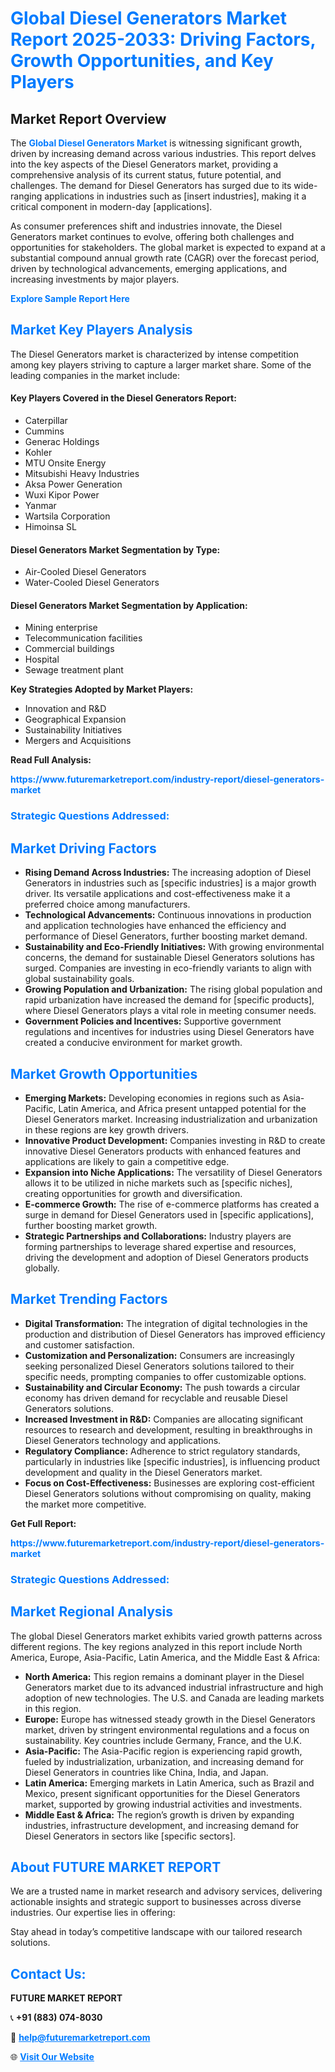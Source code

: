 <h1 style="color: #007BFF;">Global Diesel Generators Market Report 2025-2033: Driving Factors, Growth Opportunities, and Key Players</h1>

<section id="overview">
<h2>Market Report Overview</h2>
<p>The <a href="https://www.futuremarketreport.com/industry-report/diesel-generators-market" style="color: #007BFF; text-decoration: none;"><strong>Global Diesel Generators Market</strong></a> is witnessing significant growth, driven by increasing demand across various industries. This report delves into the key aspects of the Diesel Generators market, providing a comprehensive analysis of its current status, future potential, and challenges. The demand for Diesel Generators has surged due to its wide-ranging applications in industries such as [insert industries], making it a critical component in modern-day [applications].</p>
<p>As consumer preferences shift and industries innovate, the Diesel Generators market continues to evolve, offering both challenges and opportunities for stakeholders. The global market is expected to expand at a substantial compound annual growth rate (CAGR) over the forecast period, driven by technological advancements, emerging applications, and increasing investments by major players.</p>
</section>

<section id="overview">
<p><a href="https://www.futuremarketreport.com/request-sample/reportId=88461" style="color: #007BFF; text-decoration: none;"><strong>Explore Sample Report Here</strong></a></p>
</section>

<section id="key-players">
<h2 style="color: #007BFF;">Market Key Players Analysis</h2>
<p>The Diesel Generators market is characterized by intense competition among key players striving to capture a larger market share. Some of the leading companies in the market include:</p>
<h4>Key Players Covered in the Diesel Generators Report:</h4>
<ul><li>Caterpillar</li><li>Cummins</li><li>Generac Holdings</li><li>Kohler</li><li>MTU Onsite Energy</li><li>Mitsubishi Heavy Industries</li><li>Aksa Power Generation</li><li>Wuxi Kipor Power</li><li>Yanmar</li><li>Wartsila Corporation</li><li>Himoinsa SL</li></ul>
<h4>Diesel Generators Market Segmentation by Type:</h4>
<ul><li>Air-Cooled Diesel Generators</li><li>Water-Cooled Diesel Generators</li></ul>

<h4>Diesel Generators Market Segmentation by Application:</h4>
<ul><li>Mining enterprise</li><li>Telecommunication facilities</li><li>Commercial buildings</li><li>Hospital</li><li>Sewage treatment plant</li></ul>
<p><strong>Key Strategies Adopted by Market Players:</strong></p>
<ul>
<li>Innovation and R&D</li>
<li>Geographical Expansion</li>
<li>Sustainability Initiatives</li>
<li>Mergers and Acquisitions</li>
</ul>
</section>

<section>
<p><strong>Read Full Analysis: </strong></p><a href="https://www.futuremarketreport.com/industry-report/diesel-generators-market" style="color: #007BFF; text-decoration: none;"><strong>https://www.futuremarketreport.com/industry-report/diesel-generators-market</strong></a>
<h3 style="color: #007BFF;">Strategic Questions Addressed:</h3>
</section>

<section id="driving-factors">
<h2 style="color: #007BFF;">Market Driving Factors</h2>
<ul>
<li><strong>Rising Demand Across Industries:</strong> The increasing adoption of Diesel Generators in industries such as [specific industries] is a major growth driver. Its versatile applications and cost-effectiveness make it a preferred choice among manufacturers.</li>
<li><strong>Technological Advancements:</strong> Continuous innovations in production and application technologies have enhanced the efficiency and performance of Diesel Generators, further boosting market demand.</li>
<li><strong>Sustainability and Eco-Friendly Initiatives:</strong> With growing environmental concerns, the demand for sustainable Diesel Generators solutions has surged. Companies are investing in eco-friendly variants to align with global sustainability goals.</li>
<li><strong>Growing Population and Urbanization:</strong> The rising global population and rapid urbanization have increased the demand for [specific products], where Diesel Generators plays a vital role in meeting consumer needs.</li>
<li><strong>Government Policies and Incentives:</strong> Supportive government regulations and incentives for industries using Diesel Generators have created a conducive environment for market growth.</li>
</ul>
</section>

<section id="growth-opportunities">
<h2 style="color: #007BFF;">Market Growth Opportunities</h2>
<ul>
<li><strong>Emerging Markets:</strong> Developing economies in regions such as Asia-Pacific, Latin America, and Africa present untapped potential for the Diesel Generators market. Increasing industrialization and urbanization in these regions are key growth drivers.</li>
<li><strong>Innovative Product Development:</strong> Companies investing in R&D to create innovative Diesel Generators products with enhanced features and applications are likely to gain a competitive edge.</li>
<li><strong>Expansion into Niche Applications:</strong> The versatility of Diesel Generators allows it to be utilized in niche markets such as [specific niches], creating opportunities for growth and diversification.</li>
<li><strong>E-commerce Growth:</strong> The rise of e-commerce platforms has created a surge in demand for Diesel Generators used in [specific applications], further boosting market growth.</li>
<li><strong>Strategic Partnerships and Collaborations:</strong> Industry players are forming partnerships to leverage shared expertise and resources, driving the development and adoption of Diesel Generators products globally.</li>
</ul>
</section>

<section id="trending-factors">
<h2 style="color: #007BFF;">Market Trending Factors</h2>
<ul>
<li><strong>Digital Transformation:</strong> The integration of digital technologies in the production and distribution of Diesel Generators has improved efficiency and customer satisfaction.</li>
<li><strong>Customization and Personalization:</strong> Consumers are increasingly seeking personalized Diesel Generators solutions tailored to their specific needs, prompting companies to offer customizable options.</li>
<li><strong>Sustainability and Circular Economy:</strong> The push towards a circular economy has driven demand for recyclable and reusable Diesel Generators solutions.</li>
<li><strong>Increased Investment in R&D:</strong> Companies are allocating significant resources to research and development, resulting in breakthroughs in Diesel Generators technology and applications.</li>
<li><strong>Regulatory Compliance:</strong> Adherence to strict regulatory standards, particularly in industries like [specific industries], is influencing product development and quality in the Diesel Generators market.</li>
<li><strong>Focus on Cost-Effectiveness:</strong> Businesses are exploring cost-efficient Diesel Generators solutions without compromising on quality, making the market more competitive.</li>
</ul>
</section>

<section>
<p><strong>Get Full Report: </strong></p><a href="https://www.futuremarketreport.com/industry-report/diesel-generators-market" style="color: #007BFF; text-decoration: none;"><strong>https://www.futuremarketreport.com/industry-report/diesel-generators-market</strong></a>
<h3 style="color: #007BFF;">Strategic Questions Addressed:</h3>
</section>


<section id="regional-analysis">
<h2 style="color: #007BFF;">Market Regional Analysis</h2>
<p>The global Diesel Generators market exhibits varied growth patterns across different regions. The key regions analyzed in this report include North America, Europe, Asia-Pacific, Latin America, and the Middle East & Africa:</p>
<ul>
<li><strong>North America:</strong> This region remains a dominant player in the Diesel Generators market due to its advanced industrial infrastructure and high adoption of new technologies. The U.S. and Canada are leading markets in this region.</li>
<li><strong>Europe:</strong> Europe has witnessed steady growth in the Diesel Generators market, driven by stringent environmental regulations and a focus on sustainability. Key countries include Germany, France, and the U.K.</li>
<li><strong>Asia-Pacific:</strong> The Asia-Pacific region is experiencing rapid growth, fueled by industrialization, urbanization, and increasing demand for Diesel Generators in countries like China, India, and Japan.</li>
<li><strong>Latin America:</strong> Emerging markets in Latin America, such as Brazil and Mexico, present significant opportunities for the Diesel Generators market, supported by growing industrial activities and investments.</li>
<li><strong>Middle East & Africa:</strong> The region’s growth is driven by expanding industries, infrastructure development, and increasing demand for Diesel Generators in sectors like [specific sectors].</li>
</ul>
</section>

<footer>
<h2 style="color: #007BFF;">About FUTURE MARKET REPORT</h2>
<p>We are a trusted name in market research and advisory services, delivering actionable insights and strategic support to businesses across diverse industries. Our expertise lies in offering:</p>

<p>Stay ahead in today’s competitive landscape with our tailored research solutions.</p>

<h2 style="color: #007BFF;">Contact Us:</h2>
<p><strong>FUTURE MARKET REPORT</strong></p>
<p>📞 <strong>+91 (883) 074-8030</strong></p>
<p>📧 <strong><a href="mailto:help@futuremarketreport.com" style="color: #007BFF;">help@futuremarketreport.com</a></strong></p>
<p>🌐 <strong><a href="https://www.futuremarketreport.com/" style="color: #007BFF;">Visit Our Website</a></strong></p>
</footer>